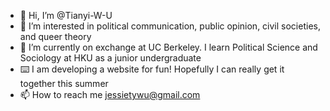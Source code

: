 - 👋 Hi, I’m @Tianyi-W-U
- 👀 I’m interested in political communication, public opinion, civil societies, and queer theory
- 🌱 I’m currently on exchange at UC Berkeley. I learn Political Science and Sociology at HKU as a junior undergraduate
- ⌨️ I am developing a website for fun! Hopefully I can really get it together this summer
- 📫 How to reach me jessietywu@gmail.com

<!---
Tianyi-W-U/Tianyi-W-U is a ✨ special ✨ repository because its `README.md` (this file) appears on your GitHub profile.
You can click the Preview link to take a look at your changes.
--->

